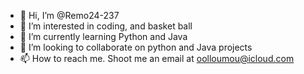 - 👋 Hi, I’m @Remo24-237
- 👀 I’m interested in coding, and basket ball
- 🌱 I’m currently learning Python and Java
- 💞️ I’m looking to collaborate on python and Java projects
- 📫 How to reach me. Shoot me an email at oolloumou@icloud.com

<!---
Remo24-237/Remo24-237 is a ✨ special ✨ repository because its `README.md` (this file) appears on your GitHub profile.
You can click the Preview link to take a look at your changes.
--->
